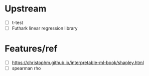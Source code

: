 # Upstream
- [ ] t-test
- [ ] Futhark linear regression library
# Features/ref
- [ ] https://christophm.github.io/interpretable-ml-book/shapley.html
- [ ] spearman rho

